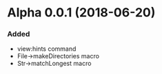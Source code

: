# Alpha 0.0.1 (2018-06-20)

### Added

- view:hints command
- File->makeDirectories macro
- Str->matchLongest macro

